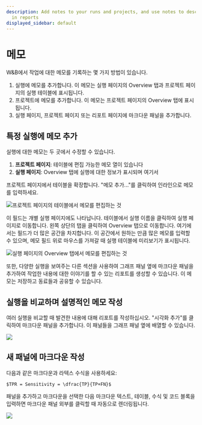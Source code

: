 ```yaml
---
description: Add notes to your runs and projects, and use notes to describe your findings
  in reports
displayed_sidebar: default
---
```


# 메모

W&B에서 작업에 대한 메모를 기록하는 몇 가지 방법이 있습니다.

1. 실행에 메모를 추가합니다. 이 메모는 실행 페이지의 Overview 탭과 프로젝트 페이지의 실행 테이블에 표시됩니다.
2. 프로젝트에 메모를 추가합니다. 이 메모는 프로젝트 페이지의 Overview 탭에 표시됩니다.
3. 실행 페이지, 프로젝트 페이지 또는 리포트 페이지에 마크다운 패널을 추가합니다.

## 특정 실행에 메모 추가

실행에 대한 메모는 두 곳에서 수정할 수 있습니다.

1. **프로젝트 페이지**: 테이블에 편집 가능한 메모 열이 있습니다
2. **실행 페이지**: Overview 탭에 실행에 대한 정보가 표시되며 여기서

프로젝트 페이지에서 테이블을 확장합니다. "메모 추가..."를 클릭하여 인라인으로 메모를 입력하세요.

![프로젝트 페이지의 테이블에서 메모를 편집하는 것](https://downloads.intercomcdn.com/i/o/148296355/34114b47362b0378e233a440/2019-09-13+08.05.17.gif)

이 필드는 개별 실행 페이지에도 나타납니다. 테이블에서 실행 이름을 클릭하여 실행 페이지로 이동합니다. 왼쪽 상단의 탭을 클릭하여 Overview 탭으로 이동합니다. 여기에서는 필드가 더 많은 공간을 차지합니다. 이 공간에서 원하는 만큼 많은 메모를 입력할 수 있으며, 메모 필드 위로 마우스를 가져갈 때 실행 테이블에 미리보기가 표시됩니다.

![실행 페이지의 Overview 탭에서 메모를 편집하는 것](https://downloads.intercomcdn.com/i/o/148297196/afdb48d2fb59aaa0c90c3aed/2019-09-13+08.06.45.gif)

또한, 다양한 실행을 보여주는 다른 섹션을 사용하여 그래프 패널 옆에 마크다운 패널을 추가하여 작업한 내용에 대한 이야기를 할 수 있는 리포트를 생성할 수 있습니다. 이 메모는 저장하고 동료들과 공유할 수 있습니다.

## 실행을 비교하며 설명적인 메모 작성

여러 실행을 비교할 때 발견한 내용에 대해 리포트를 작성하십시오. "시각화 추가"를 클릭하여 마크다운 패널을 추가합니다. 이 패널들을 그래프 패널 옆에 배열할 수 있습니다.

![](https://downloads.intercomcdn.com/i/o/148297552/64e5baa86a48927158d17456/2019-09-13+08.08.31.gif)

## 새 패널에 마크다운 작성

다음과 같은 마크다운과 라텍스 수식을 사용하세요:

```
$TPR = Sensitivity = \dfrac{TP}{TP+FN}$
```

패널을 추가하고 마크다운을 선택한 다음 마크다운 텍스트, 테이블, 수식 및 코드 블록을 입력하면 마크다운 패널 외부를 클릭할 때 자동으로 렌더링됩니다.

![](@site/static/images/app_ui/tables_panel.gif)